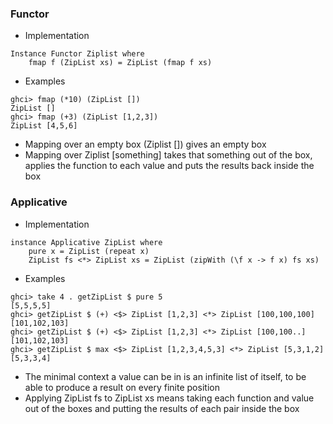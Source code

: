 ### Functor
- Implementation
```
Instance Functor Ziplist where
    fmap f (ZipList xs) = ZipList (fmap f xs)
```
- Examples
```
ghci> fmap (*10) (ZipList [])
ZipList []
ghci> fmap (+3) (ZipList [1,2,3])
ZipList [4,5,6]
```
- Mapping over an empty box (Ziplist []) gives an empty box
- Mapping over Ziplist [something] takes that something out of the box, applies the function to each value and puts the results back inside the box
### Applicative
- Implementation
```
instance Applicative ZipList where
    pure x = ZipList (repeat x)
    ZipList fs <*> ZipList xs = ZipList (zipWith (\f x -> f x) fs xs)
```
- Examples
```
ghci> take 4 . getZipList $ pure 5
[5,5,5,5]
ghci> getZipList $ (+) <$> ZipList [1,2,3] <*> ZipList [100,100,100]
[101,102,103]
ghci> getZipList $ (+) <$> ZipList [1,2,3] <*> ZipList [100,100..]
[101,102,103]
ghci> getZipList $ max <$> ZipList [1,2,3,4,5,3] <*> ZipList [5,3,1,2]
[5,3,3,4]
```
- The minimal context a value can be in is an infinite list of itself, to be able to produce a result on every finite position
- Applying ZipList fs to ZipList xs means taking each function and value out of the boxes and putting the results of each pair inside the box
